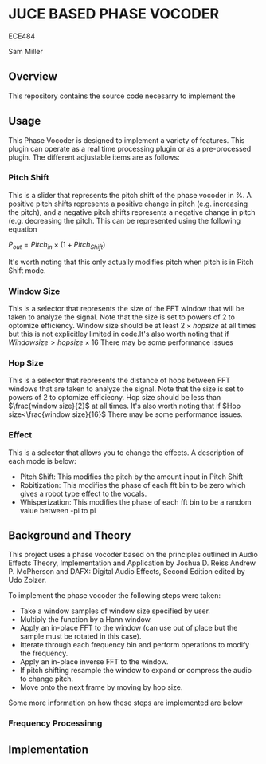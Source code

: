 # JUCE BASED PHASE VOCODER
ECE484

Sam Miller

## Overview

This repository contains the source code necesarry to implement the 

## Usage
This Phase Vocoder is designed to implement a variety of features. This plugin can operate as a real time processing plugin or as a pre-processed plugin. The different adjustable items are as follows:

### Pitch Shift
This is a slider that represents the pitch shift of the phase vocoder in %. A positive pitch shifts represents a positive change in pitch (e.g. increasing the pitch), and a negative pitch shifts represents a negative change in pitch (e.g. decreasing the pitch.
This can be represented using the following  equation

$P_{out} = Pitch_{in}\times(1+Pitch_{Shift})$

It's worth noting that this only actually modifies pitch when pitch is in Pitch Shift mode.
### Window Size
This is a selector that represents the size of the FFT window that will be taken to analyze the signal. Note that the size is set to powers of 2 to optomize efficiency. Window size should be at 
least $2\times hop size$ at all times but this is not explicitley limited in code.It's also worth noting that if $Window size>hop size \times 16$ There may be some performance issues

### Hop Size
This is a selector that represents the distance of hops between FFT windows that are taken to analyze the signal. Note that the size is set to powers of 2 to optomize efficiecny. Hop size should be
less than $\frac{window size}{2}$ at all times. It's also worth noting that if $Hop size<\frac{window size}{16}$ There may be some performance issues.

### Effect
This is a selector that allows you to change the effects. A description of each mode is below:
- Pitch Shift: This modifies the pitch by the amount input in Pitch Shift
- Robitization: This modifies the phase of each fft bin to be zero which gives a robot type effect to the vocals.
- Whisperization: This modifies the phase of each fft bin to be a random value between -pi to pi

## Background and Theory
This project uses a phase vocoder based on the principles outlined in Audio Effects Theory, Implementation and Application by Joshua D. Reiss Andrew P. McPherson and DAFX: Digital Audio Effects, Second Edition edited by Udo Zolzer.

To implement the phase vocoder the following steps were taken:
- Take a window samples of window size specified by user.
- Multiply the function by a Hann window.
- Apply an in-place FFT to the window (can use out of place but the sample must be rotated in this case).
- Itterate through each frequency bin and perform operations to modify the frequency.
- Apply an in-place inverse FFT to the window.
- If pitch shifting resample the window to expand or compress the audio to change pitch.
- Move onto the next frame by moving by hop size.

Some more information on how these steps are implemented are below

### Frequency Processinng 

## Implementation



